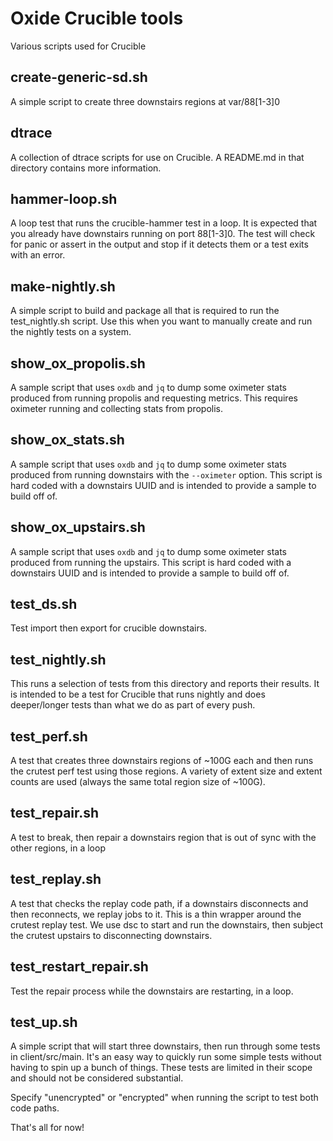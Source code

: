 # Oxide Crucible tools

Various scripts used for Crucible

## create-generic-sd.sh
A simple script to create three downstairs regions at var/88[1-3]0

## dtrace
A collection of dtrace scripts for use on Crucible.  A README.md in that
directory contains more information.

## hammer-loop.sh
A loop test that runs the crucible-hammer test in a loop.  It is expected
that you already have downstairs running on port 88[1-3]0.
The test will check for panic or assert in the output and stop if it
detects them or a test exits with an error.

## make-nightly.sh
A simple script to build and package all that is required to run the
test_nightly.sh script.  Use this when you want to manually create and
run the nightly tests on a system.

## show_ox_propolis.sh
A sample script that uses `oxdb` and `jq` to dump some oximeter stats
produced from running propolis and requesting metrics. This requires
oximeter running and collecting stats from propolis.

## show_ox_stats.sh
A sample script that uses `oxdb` and `jq` to dump some oximeter stats
produced from running downstairs with the `--oximeter` option.  This script
is hard coded with a downstairs UUID and is intended to provide a sample to
build off of.

## show_ox_upstairs.sh
A sample script that uses `oxdb` and `jq` to dump some oximeter stats
produced from running the upstairs.  This script is hard coded with a
downstairs UUID and is intended to provide a sample to build off of.

## test_ds.sh
Test import then export for crucible downstairs.

## test_nightly.sh
This runs a selection of tests from this directory and reports their
results.  It is intended to be a test for Crucible that runs nightly
and does deeper/longer tests than what we do as part of every push.

## test_perf.sh
A test that creates three downstairs regions of ~100G each and then runs
the crutest perf test using those regions.
A variety of extent size and extent counts are used (always the same total
region size of ~100G).

## test_repair.sh
A test to break, then repair a downstairs region that is out of sync with
the other regions, in a loop

## test_replay.sh
A test that checks the replay code path, if a downstairs disconnects and
then reconnects, we replay jobs to it.  This is a thin wrapper around the
crutest replay test.  We use dsc to start and run the downstairs, then
subject the crutest upstairs to disconnecting downstairs.

## test_restart_repair.sh
Test the repair process while the downstairs are restarting, in a loop.

## test_up.sh
A simple script that will start three downstairs, then run through some tests in
client/src/main.  It's an easy way to quickly run some simple tests without
having to spin up a bunch of things.  These tests are limited in their scope and
should not be considered substantial.

Specify "unencrypted" or "encrypted" when running the script to test both code
paths.

That's all for now!
